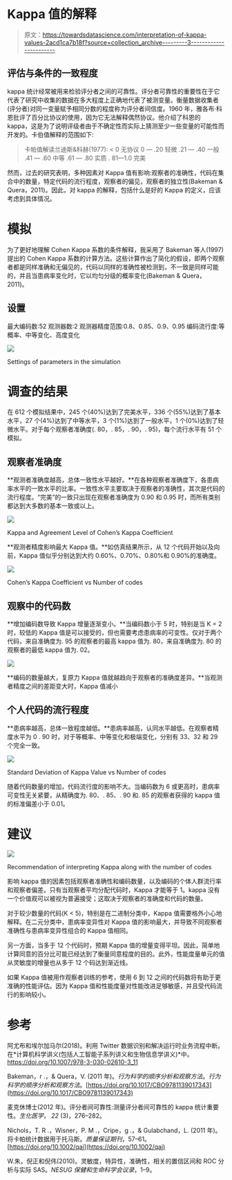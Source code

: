 # Kappa 值的解释

> 原文：<https://towardsdatascience.com/interpretation-of-kappa-values-2acd1ca7b18f?source=collection_archive---------3----------------------->

## 评估与条件的一致程度

kappa 统计经常被用来检验评分者之间的可靠性。评分者可靠性的重要性在于它代表了研究中收集的数据在多大程度上正确地代表了被测变量。衡量数据收集者(评分者)对同一变量赋予相同分数的程度称为评分者间信度。1960 年，雅各布·科恩批评了百分比协议的使用，因为它无法解释偶然协议。他介绍了科恩的 kappa，这是为了说明评级者由于不确定性而实际上猜测至少一些变量的可能性而开发的。卡伯值解释的范围如下:

> 卡帕值解读兰迪斯&科赫(1977):
> < 0 无协议
> 0 — .20 轻微
> .21 — .40 一般
> .41 — .60 中等
> .61 — .80 实质
> . 81—1.0 完美

然而，过去的研究表明，多种因素对 Kappa 值有影响:观察者的准确性，代码在集合中的数量，特定代码的流行程度，观察者的偏见，观察者的独立性(Bakeman & Quera，2011)。因此，对 kappa 的解释，包括什么是好的 Kappa 的定义，应该考虑到具体情况。

# 模拟

为了更好地理解 Cohen Kappa 系数的条件解释，我采用了 Bakeman 等人(1997)提出的 Cohen Kappa 系数的计算方法。这些计算作出了简化的假设，即两个观察者都是同样准确和无偏见的，代码以同样的准确性被检测到，不一致是同样可能的，并且当患病率变化时，它以均匀分级的概率变化(Bakeman & Quera，2011)。

## 设置

最大编码数:52
观测器数:2
观测器精度范围:0.8、0.85、0.9、0.95
编码流行度:等概率、中等变化、高度变化

![](img/479b2819b7aef252d4d64a0d573fb8d4.png)

Settings of parameters in the simulation

# 调查的结果

在 612 个模拟结果中，245 个(40%)达到了完美水平，336 个(55%)达到了基本水平，27 个(4%)达到了中等水平，3 个(1%)达到了一般水平，1 个(0%)达到了轻微水平。对于每个观察者准确度(. 80，. 85，. 90，. 95)，每个流行水平有 51 个模拟。

## 观察者准确度

**观测者准确度越高，总体一致性水平越好。**在各种观察者准确度下，各患病率水平的一致水平的比率。一致性水平主要取决于观察者的准确性，其次是代码的流行程度。“完美”的一致只出现在观察者准确度为 0.90 和 0.95 时，而所有类别都达到大多数的基本一致或以上。

![](img/e323dd9dfb1b467a37701a1465dc72f0.png)

Kappa and Agreement Level of Cohen’s Kappa Coefficient

**观测者精度影响最大 Kappa 值。**如仿真结果所示，从 12 个代码开始以及向前，Kappa 值似乎分别达到大约 0.60%、0.70%、0.80%和 0.90%的准确度。

![](img/9e590e57c6cafe28b71e4db1488af10e.png)

Cohen’s Kappa Coefficient vs Number of codes

## 观察中的代码数

**增加编码数导致 Kappa 增量逐渐变小。**当编码数小于 5 时，特别是当 K = 2 时，较低的 Kappa 值是可以接受的，但也需要考虑患病率的可变性。仅对于两个代码，来自准确度为. 95 的观察者的最高 kappa 值为. 80，来自准确度为. 80 的观察者的最低 kappa 值为. 02。

![](img/8051278a1cd5a5de25a32e22d104a136.png)

**编码的数量越大，复原力 Kappa 值就越趋向于观察者的准确度差异。**当观测者精度之间的差距变大时，Kappa 值减小

## 个人代码的流行程度

**患病率越高，总体一致程度越低。**患病率越高，认同水平越低。在观察者精度水平为 0 . 90 时，对于等概率、中等变化和极端变化，分别有 33、32 和 29 个完全一致。

![](img/72b335be10075cdfb83ee04b2a8debd9.png)

Standard Deviation of Kappa Value vs Number of codes

随着代码数量的增加，代码流行度的影响不大。当编码数为 6 或更高时，患病率可变性无关紧要，从精确度为. 80、. 85、. 90 和. 85 的观察者获得的 kappa 值的标准偏差小于 0.01。

# 建议

![](img/6ead35fe9865cd9cf004771f5b83187a.png)

Recommendation of interpreting Kappa along with the number of codes

影响 kappa 值的因素包括观察者准确性和编码数量，以及编码的个体人群流行率和观察者偏差。只有当观察者平均分配代码时，Kappa 才能等于 1。kappa 没有一个价值观可以被视为普遍接受；这取决于观察者的准确度和代码的数量。

对于较少数量的代码(K < 5)，特别是在二进制分类中，Kappa 值需要格外小心地解释。在二元分类中，患病率变异性对 Kappa 值的影响最大，并导致不同观察者准确性与患病率变异性组合的 Kappa 值相同。

另一方面，当多于 12 个代码时，预期 Kappa 值的增量变得平坦。因此，简单地计算同意的百分比可能已经达到了衡量同意程度的目的。此外，性能度量单元的值从灵敏度的增量也从多于 12 个码达到渐近线。

如果 Kappa 值被用作观察者训练的参考，使用 6 到 12 之间的代码数将有助于更准确的性能评估。因为 Kappa 值和性能度量对性能改进足够敏感，并且受代码流行的影响较小。

# 参考

阿尤布和埃尔加马尔(2018)。利用 Twitter 数据识别和解决运行时业务流程中断。在*计算机科学讲义(包括人工智能子系列讲义和生物信息学讲义)*中。https://doi.org/10.1007/978-3-030-02610-3_11

Bakeman，r .，& Quera，V. (2011 年)。*行为科学的顺序分析和观察方法*。*行为科学的顺序分析和观察方法*。[https://doi.org/10.1017/CBO9781139017343](https://doi.org/10.1017/CBO9781139017343)

麦克休博士(2012 年)。评分者间可靠性:测量评分者间可靠性的 kappa 统计重要性。*生化医学*， *22* (3)，276–282。

Nichols，T. R .，Wisner，P. M .，Cripe，g .，& Gulabchand，L. (2011 年)。将卡帕统计数据用于托马斯。*质量保证期刊*，57–61。[https://doi.org/10.1002/qaj](https://doi.org/10.1002/qaj)

W.朱，倪正和倪伟(2010)。灵敏度，特异性，准确性，相关的置信区间和 ROC 分析与实际 SAS。*NESUG 保健和生命科学会议录*，1–9。